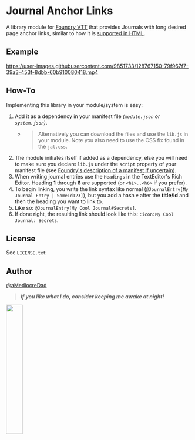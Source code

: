 # Journal Anchor Links

A library module for [Foundry VTT](https://foundryvtt.com/) that provides Journals with long desired page anchor links, similar to how it is [supported in HTML](https://en.wikipedia.org/wiki/URI_fragment).

## Example

https://user-images.githubusercontent.com/9851733/128767150-79f967f7-39a3-453f-8dbb-60b910080418.mp4

## How-To

Implementing this library in your module/system is easy:

1. Add it as a dependency in your manifest file _(`module.json` or `system.json`)_.
    - > Alternatively you can download the files and use the `lib.js` in your module. Note you also need to use the CSS fix found in the `jal.css`.
2. The module initiates itself if added as a dependency, else you will need to make sure you declare `lib.js` under the `script` property of your manifest file (see [Foundry's description of a manifest if uncertain](https://foundryvtt.com/article/module-development/)).
3. When writing journal entries use the `Headings` in the TextEditor's Rich Editor. Heading **1** through **6** are supported (or `<h1>..<h6>` if you prefer).
4. To begin linking, you write the link syntax like normal (`@JournalEntry[My Journal Entry | SomeId123]`), but you add a hash `#` after the **title/id** and then the heading you want to link to.
5. Like so: `@JournalEntry[My Cool Journal#Secrets]`.
6. If done right, the resulting link should look like this: `:icon:My Cool Journal: Secrets`.

## License

See `LICENSE.txt`

## Author

[@aMediocreDad](https://github.com/aMediocreDad)

> _**If you like what I do, consider keeping me awake at night!**_

<p><a href="https://ko-fi.com/I3I64DHYX" target="_blank"><img width=30% src="https://ko-fi.com/img/githubbutton_sm.svg" /></a></p>
